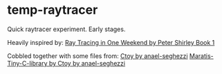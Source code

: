 # temp-raytracer
Quick raytracer experiment. Early stages.

Heavily inspired by:
[Ray Tracing in One Weekend by Peter Shirley Book 1](https://www.amazon.com/Ray-Tracing-Weekend-Minibooks-Book-ebook/dp/B01B5AODD8)

Cobbled together with some files from:
[Ctoy by anael-seghezzi](https://github.com/anael-seghezzi/CToy)
[Maratis-Tiny-C-library by Ctoy by anael-seghezzi](https://github.com/anael-seghezzi/Maratis-Tiny-C-library)